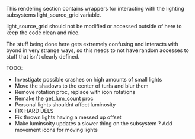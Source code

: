 This rendering section contains wrappers for interacting with the
lighting subsystems light_source_grid variable.

light_source_grid should not be modified or accessed outside of here
to keep the code clean and nice.

The stuff being done here gets extremely confusing and interacts with
byond in very strange ways, so this needs to not have random accesses
to stuff that isn't clearly defined.

TODO:
 - Investigate possible crashes on high amounts of small lights
 - Move the shadows to the center of turfs and blur them
 - Remove rotation proc, replace with icon rotations
 - Remake the get_lum_count proc
 - Personal lights shouldnt affect luminosity
 - FIX HARD DELS
 - Fix thrown lights having a messed up offset
 - Make luminsoity updates a slower thing on the subsystem
 ? Add movement icons for moving lights
